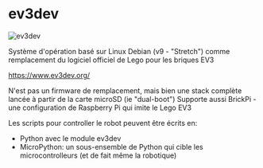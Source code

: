 # ev3dev

![ev3dev](https://www.ev3dev.org/images/logo_ev3dev_mono.png)

Système d'opération basé sur Linux Debian (v9 - "Stretch") comme remplacement du logiciel officiel de Lego pour les briques EV3

<https://www.ev3dev.org/>

N'est pas un firmware de remplacement, mais bien une stack complète lancée à partir de la carte microSD (ie "dual-boot") 
Supporte aussi BrickPi - une configuration de Raspberry Pi qui imite le Lego EV3

Les scripts pour controller le robot peuvent être écrits en:

- Python avec le module ev3dev
- MicroPython:  un sous-ensemble de Python qui cible les microcontrolleurs (et de fait même la robotique)
